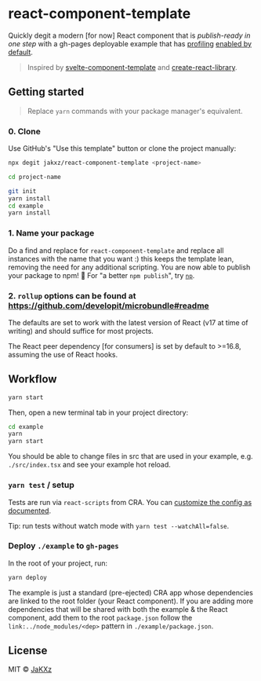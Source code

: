 # react-component-template

Quickly degit a modern [for now] React component that is _publish-ready in one step_ with a gh-pages deployable example that has [profiling](https://reactjs.org/docs/profiler.html) [enabled by default](https://gist.github.com/bvaughn/25e6233aeb1b4f0cdb8d8366e54a3977).

> Inspired by [svelte-component-template](https://github.com/sveltejs/component-template) and [create-react-library](https://github.com/transitive-bullshit/create-react-library).

## Getting started

> Replace `yarn` commands with your package manager's equivalent.

### 0. Clone

Use GitHub's "Use this template" button or clone the project manually:

```bash
npx degit jakxz/react-component-template <project-name>

cd project-name

git init
yarn install
cd example
yarn install
```

### 1. Name your package

Do a find and replace for `react-component-template` and replace all instances with the name that you want :)
this keeps the template lean, removing the need for any additional scripting.
You are now able to publish your package to npm! :tada:
For "a better `npm publish`", try [`np`](https://npm.im/np).

### 2. `rollup` options can be found at https://github.com/developit/microbundle#readme

The defaults are set to work with the latest version of React (v17 at time of writing) and should suffice for most projects.

The React peer dependency [for consumers] is set by default to >=16.8, assuming the use of React hooks.

## Workflow

```bash
yarn start
```

Then, open a new terminal tab in your project directory:

```bash
cd example
yarn
yarn start
```

You should be able to change files in src that are used in your example, e.g. `./src/index.tsx` and see your example hot reload.

### `yarn test` / setup

Tests are run via `react-scripts` from CRA.
You can [customize the config as documented](https://create-react-app.dev/docs/running-tests/#initializing-test-environment).

Tip: run tests without watch mode with `yarn test --watchAll=false`.

### Deploy `./example` to `gh-pages`

In the root of your project, run:

```bash
yarn deploy
```

The example is just a standard (pre-ejected) CRA app whose dependencies are linked to the root folder (your React component).
If you are adding more dependencies that will be shared with both the example & the React component, add them to the root `package.json` follow the `link:../node_modules/<dep>` pattern in `./example/package.json`.

## License

MIT © [JaKXz](https://github.com/JaKXz)
